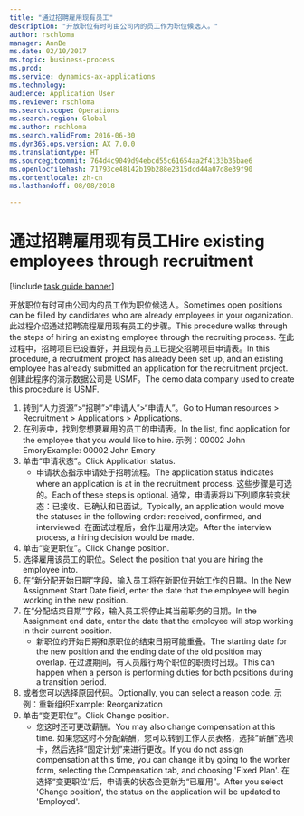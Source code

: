 ```yaml
--- 
title: "通过招聘雇用现有员工"
description: "开放职位有时可由公司内的员工作为职位候选人。"
author: rschloma
manager: AnnBe
ms.date: 02/10/2017
ms.topic: business-process
ms.prod: 
ms.service: dynamics-ax-applications
ms.technology: 
audience: Application User
ms.reviewer: rschloma
ms.search.scope: Operations
ms.search.region: Global
ms.author: rschloma
ms.search.validFrom: 2016-06-30
ms.dyn365.ops.version: AX 7.0.0
ms.translationtype: HT
ms.sourcegitcommit: 764d4c9049d94ebcd55c61654aa2f4133b35bae6
ms.openlocfilehash: 71793ce48142b19b288e2315dcd44a07d8e39f90
ms.contentlocale: zh-cn
ms.lasthandoff: 08/08/2018

---
```

# <a name="hire-existing-employees-through-recruitment"></a><span data-ttu-id="a6b37-103">通过招聘雇用现有员工</span><span class="sxs-lookup"><span data-stu-id="a6b37-103">Hire existing employees through recruitment</span></span>

[!include [task guide banner](../../includes/task-guide-banner.md)]

<span data-ttu-id="a6b37-104">开放职位有时可由公司内的员工作为职位候选人。</span><span class="sxs-lookup"><span data-stu-id="a6b37-104">Sometimes open positions can be filled by candidates who are already employees in your organization.</span></span> <span data-ttu-id="a6b37-105">此过程介绍通过招聘流程雇用现有员工的步骤。</span><span class="sxs-lookup"><span data-stu-id="a6b37-105">This procedure walks through the steps of hiring an existing employee through the recruiting process.</span></span> <span data-ttu-id="a6b37-106">在此过程中，招聘项目已设置好，并且现有员工已提交招聘项目申请表。</span><span class="sxs-lookup"><span data-stu-id="a6b37-106">In this procedure, a recruitment project has already been set up, and an existing employee has already submitted an application for the recruitment project.</span></span> <span data-ttu-id="a6b37-107">创建此程序的演示数据公司是 USMF。</span><span class="sxs-lookup"><span data-stu-id="a6b37-107">The demo data company used to create this procedure is USMF.</span></span>

1. <span data-ttu-id="a6b37-108">转到“人力资源”>“招聘”>“申请人”>“申请人”。</span><span class="sxs-lookup"><span data-stu-id="a6b37-108">Go to Human resources > Recruitment > Applications > Applications.</span></span>
2. <span data-ttu-id="a6b37-109">在列表中，找到您想要雇用的员工的申请表。</span><span class="sxs-lookup"><span data-stu-id="a6b37-109">In the list, find application for the employee that you would like to hire.</span></span> <span data-ttu-id="a6b37-110">示例：00002 John Emory</span><span class="sxs-lookup"><span data-stu-id="a6b37-110">Example:  00002  John Emory</span></span>
3. <span data-ttu-id="a6b37-111">单击“申请状态”。</span><span class="sxs-lookup"><span data-stu-id="a6b37-111">Click Application status.</span></span>
    * <span data-ttu-id="a6b37-112">申请状态指示申请处于招聘流程。</span><span class="sxs-lookup"><span data-stu-id="a6b37-112">The application status indicates where an application is at in the recruitment process.</span></span>  <span data-ttu-id="a6b37-113">这些步骤是可选的。</span><span class="sxs-lookup"><span data-stu-id="a6b37-113">Each of these steps is optional.</span></span> <span data-ttu-id="a6b37-114">通常，申请表将以下列顺序转变状态：已接收、已确认和已面试。</span><span class="sxs-lookup"><span data-stu-id="a6b37-114">Typically, an application would move the statuses in the following order:  received, confirmed, and interviewed.</span></span> <span data-ttu-id="a6b37-115">在面试过程后，会作出雇用决定。</span><span class="sxs-lookup"><span data-stu-id="a6b37-115">After the interview process, a hiring decision would be made.</span></span>  
4. <span data-ttu-id="a6b37-116">单击“变更职位”。</span><span class="sxs-lookup"><span data-stu-id="a6b37-116">Click Change position.</span></span>
5. <span data-ttu-id="a6b37-117">选择雇用该员工的职位。</span><span class="sxs-lookup"><span data-stu-id="a6b37-117">Select the position that you are hiring the employee into.</span></span>
6. <span data-ttu-id="a6b37-118">在“新分配开始日期”字段，输入员工将在新职位开始工作的日期。</span><span class="sxs-lookup"><span data-stu-id="a6b37-118">In the New Assignment Start Date field, enter the date that the employee will begin working in the new position.</span></span>  
7. <span data-ttu-id="a6b37-119">在“分配结束日期”字段，输入员工将停止其当前职务的日期。</span><span class="sxs-lookup"><span data-stu-id="a6b37-119">In the Assignment end date, enter the date that the employee will stop working in their current position.</span></span>
    * <span data-ttu-id="a6b37-120">新职位的开始日期和原职位的结束日期可能重叠。</span><span class="sxs-lookup"><span data-stu-id="a6b37-120">The starting date for the new position and the ending date of the old position may overlap.</span></span> <span data-ttu-id="a6b37-121">在过渡期间，有人员履行两个职位的职责时出现。</span><span class="sxs-lookup"><span data-stu-id="a6b37-121">This can happen when a person is performing duties for both positions during a transition period.</span></span>  
8. <span data-ttu-id="a6b37-122">或者您可以选择原因代码。</span><span class="sxs-lookup"><span data-stu-id="a6b37-122">Optionally, you can select a reason code.</span></span> <span data-ttu-id="a6b37-123">示例：重新组织</span><span class="sxs-lookup"><span data-stu-id="a6b37-123">Example: Reorganization</span></span>
9. <span data-ttu-id="a6b37-124">单击“变更职位”。</span><span class="sxs-lookup"><span data-stu-id="a6b37-124">Click Change position.</span></span>
    * <span data-ttu-id="a6b37-125">您这时还可更改薪酬。</span><span class="sxs-lookup"><span data-stu-id="a6b37-125">You may also change compensation at this time.</span></span> <span data-ttu-id="a6b37-126">如果您这时不分配薪酬，您可以转到工作人员表格，选择“薪酬”选项卡，然后选择“固定计划”来进行更改。</span><span class="sxs-lookup"><span data-stu-id="a6b37-126">If you do not assign compensation at this time, you can change it by going to the worker form, selecting the Compensation tab, and choosing 'Fixed Plan'.</span></span> <span data-ttu-id="a6b37-127">在选择“变更职位”后，申请表的状态会更新为“已雇用”。</span><span class="sxs-lookup"><span data-stu-id="a6b37-127">After you select 'Change position', the status on the application will be updated to 'Employed'.</span></span>  


